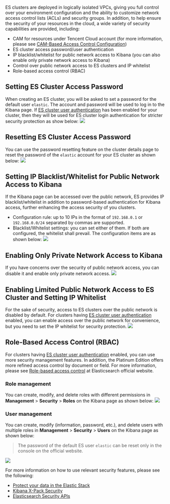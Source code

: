 ES clusters are deployed in logically isolated VPCs, giving you full control over your environment configuration and the ability to customize network access control lists (ACLs) and security groups. In addition, to help ensure the security of your resources in the cloud, a wide variety of security capabilities are provided, including:

- CAM for resources under Tencent Cloud account (for more information, please see [CAM-Based Access Control Configuration](https://intl.cloud.tencent.com/document/product/845/19550))
- ES cluster access password/user authentication
- IP blacklist/whitelist for public network access to Kibana (you can also enable only private network access to Kibana)
- Control over public network access to ES clusters and IP whitelist
- Role-based access control (RBAC)


## Setting ES Cluster Access Password

When creating an ES cluster, you will be asked to set a password for the default user `elastic`. The account and password will be used to log in to the Kibana page. If [ES cluster user authentication](https://intl.cloud.tencent.com/document/product/845/35275) has been enabled for your cluster, then they will be used for ES cluster login authentication for stricter security protection as show below:
![](https://main.qcloudimg.com/raw/57864718c2d13731a95ac4b8b69b52b8.jpg)

## Resetting ES Cluster Access Password

You can use the password resetting feature on the cluster details page to reset the password of the `elastic` account for your ES cluster as shown below:
![](https://main.qcloudimg.com/raw/ed889f4b12e6fbdcf7b13c7b63bcc1bc.jpg)

## Setting IP Blacklist/Whitelist for Public Network Access to Kibana

If the Kibana page can be accessed over the public network, ES provides IP blacklist/whitelist in addition to password-based authentication for Kibana access, further enhancing the access security of you clusters.
- Configuration rule: up to 10 IPs in the format of `192.168.0.1` or `192.168.0.0/24` separated by commas are supported.
- Blacklist/Whitelist settings: you can set either of them. If both are configured, the whitelist shall prevail. The configuration items are as shown below:
![](https://main.qcloudimg.com/raw/744f20c80da87f9c813e236640ba0018.jpg)

## Enabling Only Private Network Access to Kibana

If you have concerns over the security of public network access, you can disable it and enable only private network access.
![](https://main.qcloudimg.com/raw/7a6031231c2085d3113e4f897d11ffc0.jpg)

## Enabling Limited Public Network Access to ES Cluster and Setting IP Whitelist

For the sake of security, access to ES clusters over the public network is disabled by default. For clusters having [ES cluster user authentication](https://intl.cloud.tencent.com/document/product/845/35275) enabled, you can enable access over the public network for convenience, but you need to set the IP whitelist for security protection.
![](https://main.qcloudimg.com/raw/1aa030ce5031f2899b856043a4e7641a.jpg)

## Role-Based Access Control (RBAC)

For clusters having [ES cluster user authentication](https://intl.cloud.tencent.com/document/product/845/35275) enabled, you can use more security management features. In addition, the Platinum Edition offers more refined access control by document or field. For more information, please see [Role-based access control](https://www.elastic.co/guide/en/elasticsearch/reference/current/authorization.html) at Elasticsearch official website.

### Role management

You can create, modify, and delete roles with different permissions in **Management** > **Security** > **Roles** on the Kibana page as shown below:
![](https://main.qcloudimg.com/raw/c720daeaea4fd9858dbfa90f30c72933.png)


### User management

You can create, modify (information, password, etc.), and delete users with multiple roles in **Management** > **Security** > **Users** on the Kibana page as shown below:

> The password of the default ES user `elastic` can be reset only in the console on the official website.
> 
![](https://main.qcloudimg.com/raw/c554431ef3186735d63cedb7b30ec454.png)


For more information on how to use relevant security features, please see the following:
- [Protect your data in the Elastic Stack](https://www.elastic.co/what-is/elastic-stack-security) 
- [Kibana X-Pack Security](https://www.elastic.co/guide/en/kibana/current/xpack-security.html)
- [Elasticsearch Security APIs](https://www.elastic.co/guide/en/elasticsearch/reference/current/security-api.html)
